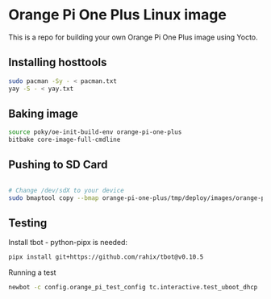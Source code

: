 # Orange Pi One Plus Linux image

This is a repo for building your own Orange Pi One Plus image using Yocto.

## Installing hosttools

```sh
sudo pacman -Sy - < pacman.txt
yay -S - < yay.txt
```

## Baking image

```sh
source poky/oe-init-build-env orange-pi-one-plus
bitbake core-image-full-cmdline
```

## Pushing to SD Card

```sh

# Change /dev/sdX to your device
sudo bmaptool copy --bmap orange-pi-one-plus/tmp/deploy/images/orange-pi-one-plus/core-image-full-cmdline-orange-pi-one-plus.rootfs.wic.bmap orange-pi-one-plus/tmp/deploy/images/orange-pi-one-plus/core-image-full-cmdline-orange-pi-one-plus.rootfs.wic.gz /dev/sdX
```

## Testing

Install tbot - python-pipx is needed:

```sh
pipx install git+https://github.com/rahix/tbot@v0.10.5
```

Running a test

```sh
newbot -c config.orange_pi_test_config tc.interactive.test_uboot_dhcp
```
